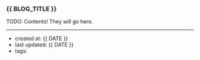 ### {{ BLOG_TITLE }}

TODO: Contents! They will go here.

--- 
- created at: {{ DATE }}
- last updated: {{ DATE }}
- tags: 
